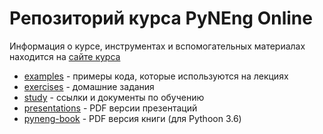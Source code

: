 # Репозиторий курса PyNEng Online

Информация о курсе, инструментах и вспомогательных материалах находится на [сайте курса](https://pyneng.github.io/)


* [examples](https://github.com/pyneng/pyneng-online-jun-jul-2017/tree/master/examples) - примеры кода, которые используются на лекциях
* [exercises](https://github.com/pyneng/pyneng-online-jun-jul-2017/tree/master/exercises) - домашние задания
* [study](https://github.com/pyneng/pyneng-online-jun-jul-2017/tree/master/study) - ссылки и документы по обучению
* [presentations](https://github.com/pyneng/pyneng-online-jun-jul-2017/tree/master/presentations) - PDF версии презентаций
* [pyneng-book](https://github.com/pyneng/pyneng-online-jun-jul-2017/tree/master/pyneng-book) - PDF версия книги (для Pythoon 3.6)
